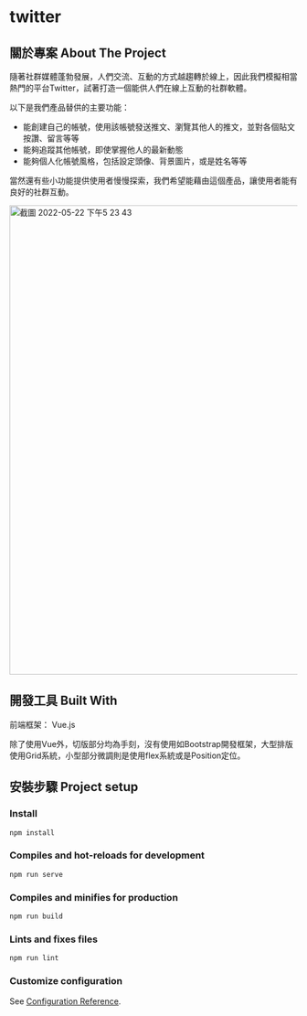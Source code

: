 # twitter

## 關於專案 ****About The Project****

隨著社群媒體蓬勃發展，人們交流、互動的方式越趨轉於線上，因此我們模擬相當熱門的平台Twitter，試著打造一個能供人們在線上互動的社群軟體。

以下是我們產品替供的主要功能：

- 能創建自己的帳號，使用該帳號發送推文、瀏覽其他人的推文，並對各個貼文按讚、留言等等
- 能夠追蹤其他帳號，即使掌握他人的最新動態
- 能夠個人化帳號風格，包括設定頭像、背景圖片，或是姓名等等

當然還有些小功能提供使用者慢慢探索，我們希望能藉由這個產品，讓使用者能有良好的社群互動。

<img width="821" alt="截圖 2022-05-22 下午5 23 43" src="https://user-images.githubusercontent.com/84775995/169688536-ce87fb9d-9244-48c1-a53a-5826eacce3d4.png">


## 開發工具 **Built With**

前端框架： Vue.js

除了使用Vue外，切版部分均為手刻，沒有使用如Bootstrap開發框架，大型排版使用Grid系統，小型部分微調則是使用flex系統或是Position定位。

## ****安裝步驟 Project setup****

### Install
```
npm install
```

### Compiles and hot-reloads for development
```
npm run serve
```

### Compiles and minifies for production
```
npm run build
```

### Lints and fixes files
```
npm run lint
```

### Customize configuration
See [Configuration Reference](https://cli.vuejs.org/config/).
